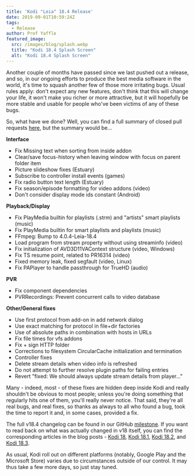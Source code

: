 ```yaml
---
title: 'Kodi "Leia" 18.4 Release'
date: 2019-09-01T10:59:24Z
tags:
  - Release
author: Prof Yaffle
featured_image:
  src: /images/blog/splash.webp
  title: "Kodi 18.4 Splash Screen"
  alt: "Kodi 18.4 Splash Screen"
---
```


Another couple of months have passed since we last pushed out a release, and so, in our ongoing efforts to produce the best media software in the world, it's time to squash another few of those more irritating bugs. Usual rules apply: don't expect any new features, don't think that this will change your life, it won't make you richer or more attractive, but it will hopefully be more stable and usable for people who've been victims of any of these bugs.

So, what have we done? Well, you can find a full summary of closed pull requests [here](https://github.com/xbmc/xbmc/pulls?page=1&q=is%3Apr+sort%3Aupdated-desc+milestone%3A%22Leia+18.4%22+label%3A%22v18+Leia%22), but the summary would be...

**Interface**

- Fix Missing text when sorting from inside addon
- Clear/save focus-history when leaving window with focus on parent folder item
- Picture slideshow fixes (Estuary)
- Subscribe to controller install events (games)
- Fix radio button text length (Estuary)
- Fix season/episode formatting for video addons (video)
- Don't consider display mode ids constant (Android)

**Playback/Display**

- Fix PlayMedia builtin for playlists (.strm) and "artists" smart playlists (music)
- Fix PlayMedia builtin for smart playlists and playlists (music)
- FFmpeg: Bump to 4.0.4-Leia-18.4
- Load program from stream property without using streaminfo (video)
- Fix initialization of AVD3D11VAContext structure (video, Windows)
- Fix TS resume point, related to PR16314 (video)
- Fixed memory leak, fixed segfault (video, Linux)
- Fix PAPlayer to handle passthrough for TrueHD (audio)

**PVR**

- Fix component dependencies
- PVRRecordings: Prevent concurrent calls to video database

**Other/General fixes**

- Use first protocol from add-on in add network dialog
- Use exact matching for protocol in file+dir factories
- Use of absolute paths in combination with hosts in URLs
- Fix file times for vfs addons
- Fix + sign HTTP folder
- Corrections to filesystem CircularCache initialization and termination
- Controller fixes
- Delete stream details when video info is refreshed
- Do not attempt to further resolve plugin paths for failing entries
- Revert "fixed: We should always update stream details from player..."

Many - indeed, most - of these fixes are hidden deep inside Kodi and really shouldn't be obvious to most people; unless you're doing something that regularly hits one of them, you'll really never notice. That said, they're all real bugs, and real fixes, so thanks as always to all who found a bug, took the time to report it and, in some cases, provided a fix.

The full v18.4 changelog can be found in our GitHub [milestone](https://github.com/xbmc/xbmc/compare/18.3-Leia...18.4-Leia). If you want to read back on what was actually changed in v18 itself, you can find the corresponding articles in the blog posts - [Kodi 18](https://kodi.tv/article/kodi-180), [Kodi 18.1](https://kodi.tv/article/kodi-v181-leia-rc1), [Kodi 18.2](https://kodi.tv/article/kodi-leia-182-release), and [Kodi 18.3](https://kodi.tv/article/kodi-leia-183-release).

As usual, Kodi roll out on different platforms (notably, Google Play and the Microsoft Store) varies due to circumstances outside of our control. It may thus take a few more days, so just stay tuned.
